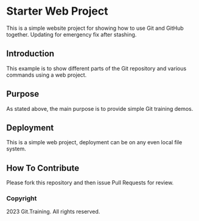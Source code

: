 # Starter Web Project

This is a simple website project for showing how to use Git and GitHub together. Updating for emergency fix after stashing.

## Introduction

This example is to show different parts of the Git repository and various commands using a web project.

## Purpose
As stated above, the main purpose is to provide simple Git training demos.

## Deployment
This is a simple web project, deployment can be on any even local file system.

## How To Contribute
Please fork this repository and then issue Pull Requests for review.

### Copyright

2023 Git.Training. All rights reserved.